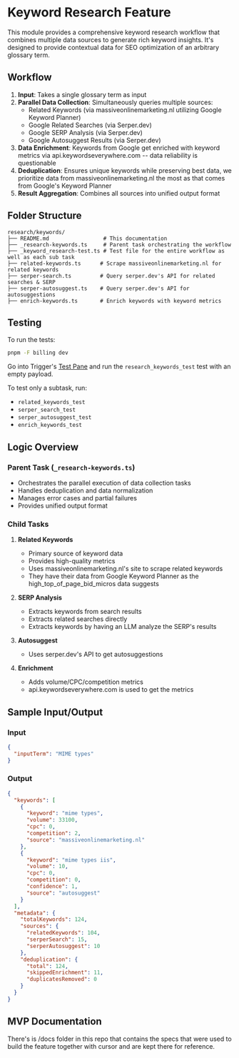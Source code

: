 # Keyword Research Feature

This module provides a comprehensive keyword research workflow that combines multiple data sources to generate rich keyword insights.
It's designed to provide contextual data for SEO optimization of an arbitrary glossary term.

## Workflow

1. **Input**: Takes a single glossary term as input
2. **Parallel Data Collection**: Simultaneously queries multiple sources:
   - Related Keywords (via massiveonlinemarketing.nl utilizing Google Keyword Planner)
   - Google Related Searches (via Serper.dev)
   - Google SERP Analysis (via Serper.dev)
   - Google Autosuggest Results (via Serper.dev)
3. **Data Enrichment**: Keywords from Google get enriched with keyword metrics via api.keywordseverywhere.com -- data reliability is questionable
4. **Deduplication**: Ensures unique keywords while preserving best data, we prioritize data from massiveonlinemarketing.nl the most as that comes from Google's Keyword Planner
5. **Result Aggregation**: Combines all sources into unified output format

## Folder Structure

```
research/keywords/
├── README.md                 # This documentation
├── _research-keywords.ts     # Parent task orchestrating the workflow
├── _keyword_research-test.ts # Test file for the entire workflow as well as each sub task
├── related-keywords.ts      # Scrape massiveonlinemarketing.nl for related keywords
├── serper-search.ts         # Query serper.dev's API for related searches & SERP
├── serper-autosuggest.ts    # Query serper.dev's API for autosuggestions
├── enrich-keywords.ts       # Enrich keywords with keyword metrics
```

## Testing

To run the tests:

```bash
pnpm -F billing dev
```

Go into Trigger's [Test Pane](https://cloud.trigger.dev/orgs/unkey-9e78/projects/billing-IzvK/env/dev/test) and run the `research_keywords_test` test with an empty payload.

To test only a subtask, run:

- `related_keywords_test`
- `serper_search_test`
- `serper_autosuggest_test`
- `enrich_keywords_test`

## Logic Overview

### Parent Task (`_research-keywords.ts`)

- Orchestrates the parallel execution of data collection tasks
- Handles deduplication and data normalization
- Manages error cases and partial failures
- Provides unified output format

### Child Tasks

1. **Related Keywords**
   - Primary source of keyword data
   - Provides high-quality metrics
   - Uses massiveonlinemarketing.nl's site to scrape related keywords
   - They have their data from Google Keyword Planner as the high_top_of_page_bid_micros data suggests

2. **SERP Analysis**
   - Extracts keywords from search results
   - Extracts related searches directly
   - Extracts keywords by having an LLM analyze the SERP's results

3. **Autosuggest**
   - Uses serper.dev's API to get autosuggestions

4. **Enrichment**
   - Adds volume/CPC/competition metrics
   - api.keywordseverywhere.com is used to get the metrics

## Sample Input/Output

### Input

```json
{
  "inputTerm": "MIME types"
}
```

### Output

```json
{
  "keywords": [
    {
      "keyword": "mime types",
      "volume": 33100,
      "cpc": 0,
      "competition": 2,
      "source": "massiveonlinemarketing.nl"
    },
    {
      "keyword": "mime types iis",
      "volume": 10,
      "cpc": 0,
      "competition": 0,
      "confidence": 1,
      "source": "autosuggest"
    }
  ],
  "metadata": {
    "totalKeywords": 124,
    "sources": {
      "relatedKeywords": 104,
      "serperSearch": 15,
      "serperAutosuggest": 10
    },
    "deduplication": {
      "total": 124,
      "skippedEnrichment": 11,
      "duplicatesRemoved": 0
    }
  }
}
```

## MVP Documentation

There's is /docs folder in this repo that contains the specs that were used to build the feature together with cursor and are kept there for reference.
